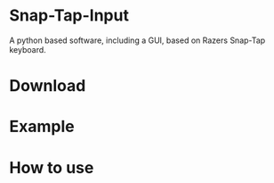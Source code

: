 # Snap-Tap-Input
A python based software, including a GUI, based on Razers Snap-Tap keyboard.

# Download

# Example

# How to use
